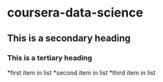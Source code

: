# coursera-data-science
## This is a secondary heading
### This is a tertiary heading

*first item in list
*second item in list
*third item in list
